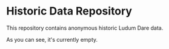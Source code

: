 # Historic Data Repository
This repository contains anonymous historic Ludum Dare data.

As you can see, it's currently empty.
